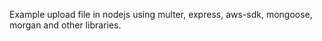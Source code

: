 Example upload file in nodejs using multer, express, aws-sdk, mongoose, morgan and other libraries.
